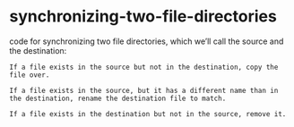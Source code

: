 # synchronizing-two-file-directories

code for synchronizing two file directories, which we’ll call the source and the destination:

    If a file exists in the source but not in the destination, copy the file over.

    If a file exists in the source, but it has a different name than in the destination, rename the destination file to match.

    If a file exists in the destination but not in the source, remove it.

